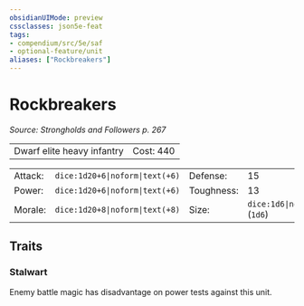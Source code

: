 ```yaml
---
obsidianUIMode: preview
cssclasses: json5e-feat
tags:
- compendium/src/5e/saf
- optional-feature/unit
aliases: ["Rockbreakers"]
---
```

# Rockbreakers
*Source: Strongholds and Followers p. 267*  

|    |    |
|----|----|
| Dwarf elite heavy infantry | Cost: 440 |

|    |    |    |    |
|----|----|----|----|
| Attack: | `dice:1d20+6\|noform\|text(+6)` | Defense: | 15 |
| Power: | `dice:1d20+6\|noform\|text(+6)` | Toughness: | 13 |
| Morale: | `dice:1d20+8\|noform\|text(+8)` | Size: | `dice:1d6\|noform\|avg` (`1d6`) |

## Traits

### Stalwart

Enemy battle magic has disadvantage on power tests against this unit.